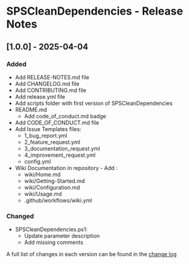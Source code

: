 # SPSCleanDependencies - Release Notes

## [1.0.0] - 2025-04-04

### Added

- Add RELEASE-NOTES.md file
- Add CHANGELOG.md file
- Add CONTRIBUTING.md file
- Add release.yml file
- Add scripts folder with first version of SPSCleanDependencies
- README.md
  - Add code_of_conduct.md badge
- Add CODE_OF_CONDUCT.md file
- Add Issue Templates files:
  - 1_bug_report.yml
  - 2_feature_request.yml
  - 3_documentation_request.yml
  - 4_improvement_request.yml
  - config.yml
- Wiki Documentation in repository - Add :
  - wiki/Home.md
  - wiki/Getting-Started.md
  - wiki/Configuration.md
  - wiki/Usage.md
  - .github/workflows/wiki.yml

### Changed

- SPSCleanDependencies.ps1:
  - Update parameter description
  - Add missing comments

A full list of changes in each version can be found in the [change log](CHANGELOG.md)
